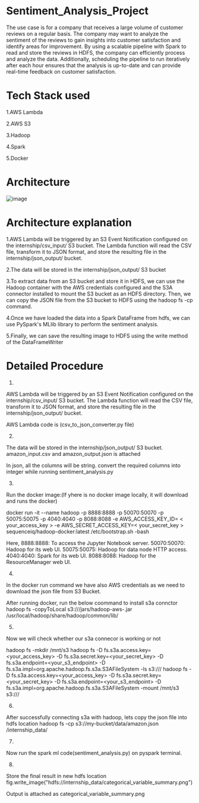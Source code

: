# Sentiment_Analysis_Project

The use case is for a company that receives a large volume of customer reviews on a regular basis. The company may want to analyze the sentiment of the reviews to gain insights into customer satisfaction and identify areas for improvement. By using a scalable pipeline with Spark to read and store the reviews in HDFS, the company can efficiently process and analyze the data. Additionally, scheduling the pipeline to run iteratively after each hour ensures that the analysis is up-to-date and can provide real-time feedback on customer satisfaction.


# Tech Stack used

1.AWS Lambda 

2.AWS S3

3.Hadoop

4.Spark

5.Docker

# Architecture
![image](https://user-images.githubusercontent.com/58679637/222682521-771e4588-a4cf-496d-a8ee-8ebacd3fa423.png)


# Architecture explanation

1.AWS Lambda will be triggered by an S3 Event Notification configured on the internship/csv_input/ S3 bucket. The Lambda function will read the CSV file, transform it to JSON format, and store the resulting file in the internship/json_output/ bucket.

2.The data will be stored in the internship/json_output/ S3 bucket

3.To extract data from an S3 bucket and store it in HDFS, we can use the Hadoop container with the AWS credentials configured and the S3A connector installed to mount the S3 bucket as an HDFS directory. Then, we can copy the JSON file from the S3 bucket to HDFS using the hadoop fs -cp command.

4.Once we have loaded the data into a Spark DataFrame from hdfs, we can use PySpark's MLlib library to perform the sentiment analysis. 

5.Finally, we can save the resulting image to HDFS using the write method of the DataFrameWriter


# Detailed Procedure

1.
AWS Lambda will be triggered by an S3 Event Notification configured on the internship/csv_input/ S3 bucket. The Lambda function will read the CSV file, transform it to JSON format, and store the resulting file in the internship/json_output/ bucket. 

AWS Lambda code is (csv_to_json_converter.py file)

2.
The data will be stored in the internship/json_output/ S3 bucket. amazon_input.csv and amazon_output.json is attached

In json, all the columns will be string. convert the required columns into integer while running sentiment_analysis.py

3.
Run the docker image:(If yhere is no docker image locally, it will download and runs the docker)

docker run -it --name hadoop -p 8888:8888 -p 50070:50070 -p 50075:50075 -p 4040:4040 -p 8088:8088 -e AWS_ACCESS_KEY_ID= < your_access_key > -e AWS_SECRET_ACCESS_KEY=< your_secret_key > sequenceiq/hadoop-docker:latest /etc/bootstrap.sh -bash


 Here, 
 8888:8888: To access the Jupyter Notebook server.
 50070:50070: Hadoop for its web UI.
 50075:50075: Hadoop for data node HTTP access.
 4040:4040: Spark for its web UI.
 8088:8088: Hadoop for the ResourceManager web UI.

4.
In the docker run command we have also AWS credentials as we need to download the json file from S3 Bucket.

After running docker, run the below coommand to install s3a connctor
hadoop fs -copyToLocal s3://<your-bucket-name>/jars/hadoop-aws-<your-hadoop-version>.jar /usr/local/hadoop/share/hadoop/common/lib/

5.
Now we will check whether our s3a connecor is working or not 
 
hadoop fs -mkdir /mnt/s3
hadoop fs -D fs.s3a.access.key=<your_access_key> -D fs.s3a.secret.key=<your_secret_key> -D fs.s3a.endpoint=<your_s3_endpoint> -D fs.s3a.impl=org.apache.hadoop.fs.s3a.S3AFileSystem -ls s3://<your-bucket-name>/
hadoop fs -D fs.s3a.access.key=<your_access_key> -D fs.s3a.secret.key=<your_secret_key> -D fs.s3a.endpoint=<your_s3_endpoint> -D fs.s3a.impl=org.apache.hadoop.fs.s3a.S3AFileSystem -mount /mnt/s3 s3://<your-bucket-name>/

6.
 After successfully connecting s3a with hadoop, lets copy the json file into hdfs location
 hadoop fs -cp s3://my-bucket/data/amazon.json /internship_data/

7.
 Now run the spark ml code(sentiment_analysis.py) on pyspark terminal.
 
8.
 Store the final result in new hdfs location 
 fig.write_image("hdfs://internship_data/categorical_variable_summary.png")
 
 Output is attached as categorical_variable_summary.png
 
